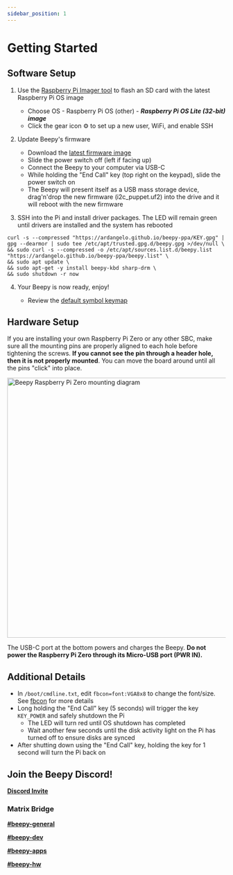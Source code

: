 ```yaml
---
sidebar_position: 1
---
```


# Getting Started

## Software Setup

1. Use the [Raspberry Pi Imager tool](https://www.raspberrypi.com/software/) to flash an SD card with the latest Raspberry Pi OS image
    - Choose OS - Raspberry Pi OS (other) - ***Raspberry Pi OS Lite (32-bit) image***
    - Click the gear icon ⚙ to set up a new user, WiFi, and enable SSH

2. Update Beepy's firmware

    - Download the [latest firmware image](https://github.com/sqfmi/i2c_puppet/releases/latest/download/i2c_puppet.uf2)
    - Slide the power switch off (left if facing up)
    - Connect the Beepy to your computer via USB-C
    - While holding the "End Call" key (top right on the keypad), slide the power switch on
    - The Beepy will present itself as a USB mass storage device, drag'n'drop the new firmware (i2c_puppet.uf2) into the drive and it will reboot with the new firmware

3. SSH into the Pi and install driver packages. The LED will remain green until drivers are installed and the system has rebooted

```
curl -s --compressed "https://ardangelo.github.io/beepy-ppa/KEY.gpg" | gpg --dearmor | sudo tee /etc/apt/trusted.gpg.d/beepy.gpg >/dev/null \
&& sudo curl -s --compressed -o /etc/apt/sources.list.d/beepy.list "https://ardangelo.github.io/beepy-ppa/beepy.list" \
&& sudo apt update \
&& sudo apt-get -y install beepy-kbd sharp-drm \
&& sudo shutdown -r now
```

4. Your Beepy is now ready, enjoy!

    - Review the [default symbol keymap](/docs/keyboard)

## Hardware Setup

If you are installing your own Raspberry Pi Zero or any other SBC, make sure all the mounting pins are properly aligned to each hole before tightening the screws. **If you cannot see the pin through a header hole, then it is not properly mounted**. You can move the board around until all the pins "click" into place.

<img alt="Beepy Raspberry Pi Zero mounting diagram" src='/img/beepy-header-mount-diagram.jpg' width='600' />


The USB-C port at the bottom powers and charges the Beepy. **Do not power the Raspberry Pi Zero through its Micro-USB port (PWR IN).**

## Additional Details
- In ```/boot/cmdline.txt```, edit ```fbcon=font:VGA8x8``` to change the font/size. See [fbcon](https://www.kernel.org/doc/Documentation/fb/fbcon.txt) for more details
- Long holding the "End Call" key (5 seconds) will trigger the key ```KEY_POWER``` and safely shutdown the Pi
    - The LED will turn red until OS shutdown has completed
    - Wait another few seconds until the disk activity light on the Pi has turned off to ensure disks are synced
- After shutting down using the "End Call" key, holding the key for 1 second will turn the Pi back on

## Join the Beepy Discord!

[**Discord Invite**](https://discord.gg/QERrSferdF)

### Matrix Bridge

[**#beepy-general**](https://matrix.to/#/#beepberry-general:beeper.com)

[**#beepy-dev**](https://matrix.to/#/#beepberry-dev:beeper.com)

[**#beepy-apps**](https://matrix.to/#/#beepberry-apps:beeper.com)

[**#beepy-hw**](https://matrix.to/#/#beepberry-hw:beeper.com)

